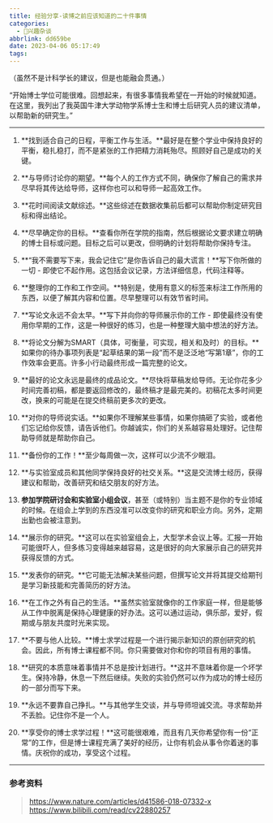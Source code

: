 ```yaml
---
title: 经验分享-读博之前应该知道的二十件事情
categories:
  - 🌙兴趣杂谈
abbrlink: dd659be
date: 2023-04-06 05:17:49
tags:
---
```


（虽然不是计科学长的建议，但是也能融会贯通。）

“开始博士学位可能很难。回想起来，有很多事情我希望在一开始的时候就知道。在这里，我列出了我英国牛津大学动物学系博士生和博士后研究人员的建议清单，以帮助新的研究生。”

<!--more-->

***

1. **找到适合自己的日程，平衡工作与生活。**最好是在整个学业中保持良好的平衡，稳扎稳打，而不是紧张的工作把精力消耗殆尽。照顾好自己是成功的关键。

2. **与导师讨论你的期望。**每个人的工作方式不同，确保你了解自己的需求并尽早将其传达给导师，这样你也可以和导师一起高效工作。

3. **花时间阅读文献综述。**这些综述在数据收集前后都可以帮助你制定研究目标和得出结论。

4. **尽早确定你的目标。**查看你所在学院的指南，然后根据论文要求建立明确的博士目标或问题。目标之后可以更改，但明确的计划将帮助你保持专注。

5. **“我不需要写下来，我会记住它”是你告诉自己的最大谎言！**写下你所做的一切 - 即使它不起作用。这包括会议记录，方法详细信息，代码注释等。

6. **整理你的工作和工作空间。**特别是，使用有意义的标签来标注工作所用的东西，以便了解其内容和位置。尽早整理可以有效节省时间。

7. **写论文永远不会太早。**写下并向你的导师展示你的工作 - 即使最终没有使用你早期的工作，这是一种很好的练习，也是一种整理大脑中想法的好方法。

8. **将论文分解为SMART（具体，可衡量，可实现，相关和及时）的目标。**如果你的待办事项列表是“起草结果的第一段”而不是泛泛地“写第1章”，你的工作效率会更高。许多小行动最终形成一篇完整的论文。

9. **最好的论文永远是最终的成品论文。**尽快将草稿发给导师。无论你花多少时间完善初稿，都是要返回修改的，最终稿才是最完美的。初稿花太多时间更改，换来的可能是在提交终稿前更多次的更改。

10. **对你的导师说实话。**如果你不理解某些事情，如果你搞砸了实验，或者他们忘记给你反馈，请告诉他们。你越诚实，你们的关系越容易处理好。记住帮助导师就是帮助你自己。

11. **备份你的工作！**至少每周做一次，这样可以少流不少眼泪。

12. **与实验室成员和其他同学保持良好的社交关系。**这是交流博士经历，获得建议和帮助，改善研究和结交朋友的好方法。

13. **参加学院研讨会和实验室小组会议**，甚至（或特别）当主题不是你的专业领域的时候。在组会上学到的东西没准可以改变你的研究和职业方向。另外，定期出勤也会被注意到。

14. **展示你的研究。**这可以在实验室组会上，大型学术会议上等。汇报一开始可能很吓人，但多练习变得越来越容易，这是很好的向大家展示自己的研究并获得反馈的方式。

15. **发表你的研究。**它可能无法解决某些问题，但撰写论文并将其提交给期刊是学习新技能和完善简历的好方法。

16. **在工作之外有自己的生活。**虽然实验室就像你的工作家庭一样，但是能够从工作中脱离是保持心理健康的好办法。这可以通过运动，俱乐部，爱好，假期或与朋友共度时光来实现。

17. **不要与他人比较。**博士求学过程是一个进行揭示新知识的原创研究的机会。因此，所有博士课程都不同。你只需要做对你和你的项目有用的事情。

18. **研究的本质意味着事情并不总是按计划进行。**这并不意味着你是一个坏学生。保持冷静，休息一下然后继续。失败的实验仍然可以作为成功的博士经历的一部分而写下来。

19. **永远不要靠自己挣扎。**与其他学生交谈，并与导师坦诚交流。寻求帮助并不丢脸。记住你不是一个人。

20. **享受你的博士求学过程！**这可能很艰难，而且有几天你希望你有一份“正常”的工作，但是博士课程充满了美好的经历，让你有机会从事令你着迷的事情。庆祝你的成功，享受这个过程。

***

### 参考资料

> <https://www.nature.com/articles/d41586-018-07332-x>
> <https://www.bilibili.com/read/cv22880257>
